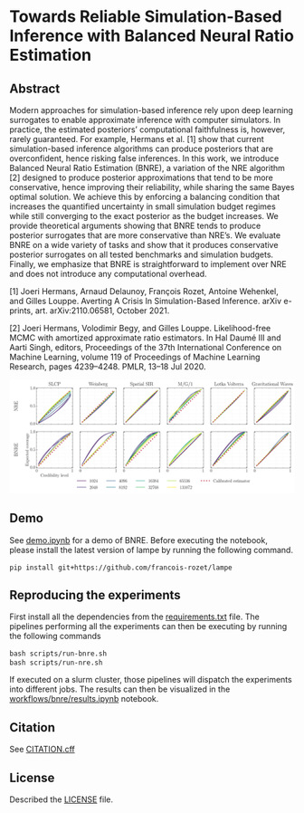 # Towards Reliable Simulation-Based Inference with Balanced Neural Ratio Estimation

## Abstract
Modern approaches for simulation-based inference rely upon deep learning surrogates to enable approximate inference with computer simulators. In practice, the estimated posteriors’ computational faithfulness is, however, rarely guaranteed. For example, Hermans et al. [1] show that current simulation-based inference algorithms can produce posteriors that are overconfident, hence risking false inferences. In this work, we introduce Balanced Neural Ratio Estimation (BNRE), a variation of the NRE algorithm [2] designed to produce posterior approximations that tend to be more conservative, hence improving their reliability, while sharing the same Bayes optimal solution. We achieve this by enforcing a balancing condition that increases the quantified uncertainty in small simulation budget regimes while still converging to the exact posterior as the budget increases. We provide theoretical arguments showing that BNRE tends to produce posterior surrogates that are more conservative than NRE’s. We evaluate BNRE on a wide variety of tasks and show that it produces conservative posterior surrogates on all tested benchmarks and simulation budgets. Finally, we emphasize that BNRE is straightforward to implement over NRE and does not introduce any computational overhead.

[1] Joeri Hermans, Arnaud Delaunoy, François Rozet, Antoine Wehenkel, and Gilles Louppe.
Averting A Crisis In Simulation-Based Inference. arXiv e-prints, art. arXiv:2110.06581, October
2021.

[2] Joeri Hermans, Volodimir Begy, and Gilles Louppe. Likelihood-free MCMC with amortized
approximate ratio estimators. In Hal Daumé III and Aarti Singh, editors, Proceedings of the
37th International Conference on Machine Learning, volume 119 of Proceedings of Machine
Learning Research, pages 4239–4248. PMLR, 13–18 Jul 2020.

<img src=".github/coverage.png">

## Demo

See [demo.ipynb](demo.ipynb) for a demo of BNRE. Before executing the notebook, please install the latest version of lampe by running the following command.
```
pip install git+https://github.com/francois-rozet/lampe
```
## Reproducing the experiments
First install all the dependencies from the [requirements.txt](requirements.txt) file. The pipelines performing all the experiments can then be executing by running the following commands
```
bash scripts/run-bnre.sh
bash scripts/run-nre.sh
```
If executed on a slurm cluster, those pipelines will dispatch the experiments into different jobs. The results can then be visualized in the [workflows/bnre/results.ipynb](workflows/bnre/results.ipynb) notebook.

## Citation

See [CITATION.cff](CITATION.cff)

## License

Described the [LICENSE](LICENSE) file.
